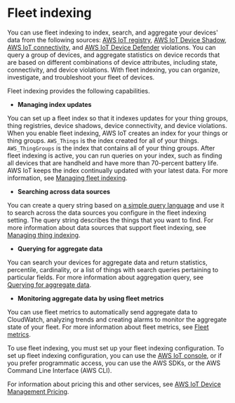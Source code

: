 # Fleet indexing<a name="iot-indexing"></a>

You can use fleet indexing to index, search, and aggregate your devices' data from the following sources: [AWS IoT registry](thing-registry.md), [AWS IoT Device Shadow](iot-device-shadows.md), [AWS IoT connectivity](life-cycle-events.md), and [AWS IoT Device Defender](device-defender.md) violations\. You can query a group of devices, and aggregate statistics on device records that are based on different combinations of device attributes, including state, connectivity, and device violations\. With fleet indexing, you can organize, investigate, and troubleshoot your fleet of devices\. 

Fleet indexing provides the following capabilities\.
+ **Managing index updates**

You can set up a fleet index so that it indexes updates for your thing groups, thing registries, device shadows, device connectivity, and device violations\. When you enable fleet indexing, AWS IoT creates an index for your things or thing groups\. `AWS_Things` is the index created for all of your things\. `AWS_ThingGroups` is the index that contains all of your thing groups\. After fleet indexing is active, you can run queries on your index, such as finding all devices that are handheld and have more than 70\-percent battery life\. AWS IoT keeps the index continually updated with your latest data\. For more information, see [Managing fleet indexing](managing-fleet-index.md)\.
+ **Searching across data sources** 

You can create a query string based on [a simple query language](query-syntax.md) and use it to search across the data sources you configure in the fleet indexing setting\. The query string describes the things that you want to find\. For more information about data sources that support fleet indexing, see [Managing thing indexing](managing-index.md)\.
+ **Querying for aggregate data**

You can search your devices for aggregate data and return statistics, percentile, cardinality, or a list of things with search queries pertaining to particular fields\. For more information about aggregation query, see [Querying for aggregate data](index-aggregate.md)\. 
+ **Monitoring aggregate data by using fleet metrics**

You can use fleet metrics to automatically send aggregate data to CloudWatch, analyzing trends and creating alarms to monitor the aggregate state of your fleet\. For more information about fleet metrics, see [Fleet metrics](iot-fleet-metrics.md)\. 

To use fleet indexing, you must set up your fleet indexing configuration\. To set up fleet indexing configuration, you can use the [AWS IoT console](https://console.aws.amazon.com/iot/home), or if you prefer programmatic access, you can use the AWS SDKs, or the AWS Command Line Interface \(AWS CLI\)\.

For information about pricing this and other services, see [AWS IoT Device Management Pricing](https://aws.amazon.com/iot-device-management/pricing)\.